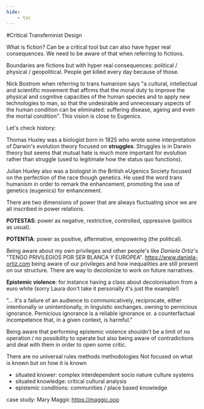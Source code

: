 ```yaml
---
hide:
    - toc
---
```




#Critical Transfeminist Design

What is fiction?
Can be a critical tool but can also have hyper real consequences. We need to be aware of that when referring to fictions.

Boundaries are fictions but with hyper real consequences: political / physical / geopolitical. People get killed every day because of those.


Nick Bostrom when referring to trans humanism says "a cultural, intellectual and scientific movement that affirms that the moral duty to improve the physical and cognitive capacities of the human species and to apply new technologies to man, so that the undesirable and unnecessary aspects of the human condition can be eliminated: suffering disease, ageing and even the mortal condition".
This vision is close to Eugenics.

Let's check history:

Thomas Huxley was a biologist born in 1825 who wrote some interpretation of Darwin's evolution theory focused on **struggles**. Struggles is in Darwin theory but seems that mutual hate is much more important for evolution rather than struggle (used to legitimate how the status quo functions).

Julian Huxley also was a biologist in the British eUgenics Society focused on the perfection of the race though genetics. He used the word trans humanism in order to remark the enhancement, promoting the use of genetics (eugenics) for enhancement.

There are two dimensions of power that are always fluctuating since we are all inscribed in power relations.

**POTESTAS**: power as negative, restrictive, controlled, oppressive (politics as usual).

**POTENTIA**: power as positive, affermative, empowering (the political).



Being aware about my own privileges and other people's like *Daniela Ortiz*'s "TENGO PRIVILEGIOS POR SER BLANCA Y EUROPEA".
https://www.daniela-ortiz.com
being aware of our privileges and how inequalities are still present on our structure.
There are way to decolonize to work on future narratives.

**Epistemic violence**: for instance having a class about decolonisation from a euro white (sorry Laura don't take it personally it's just the example!)

"... it's a failure of an audience to communicatively, reciprocate, either intentionally or unintentionally, in linguistic exchanges. owning to pernicious ignorance. Pernicious ignorance is a reliable ignorance or. a counterfactual incompetence that, in a given context, is harmful."

Being aware that performing epistemic violence shouldn't be a limit of no operation / no possibility to operate but also being aware of contradictions and deal with them in order to open some critic.


There are no universal rules methods methodologies
Not focused on what is known but on how it is known
- situated knower: complex interdependent socio nature culture systems
- situated knowledge: critical cultural analysis
- epistemic conditions: communities / place based knowledge


case study: Mary Maggic https://maggic.ooo
